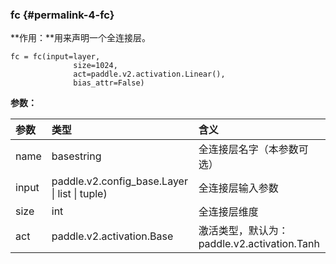 ### fc {#permalink-4-fc}

**作用：**用来声明一个全连接层。

```
fc = fc(input=layer,
              size=1024,
              act=paddle.v2.activation.Linear(),
              bias_attr=False)
```

**参数：**

| 参数 | 类型 | 含义 |
| :--- | :--- | :--- |
| name | basestring | 全连接层名字（本参数可选） |
| input | paddle.v2.config\_base.Layer \| list \| tuple\) | 全连接层输入参数 |
| size | int | 全连接层维度 |
| act | paddle.v2.activation.Base | 激活类型，默认为：paddle.v2.activation.Tanh |



